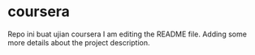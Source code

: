 # coursera
Repo ini buat ujian coursera
I am editing the README file. Adding some more details about the project description.

